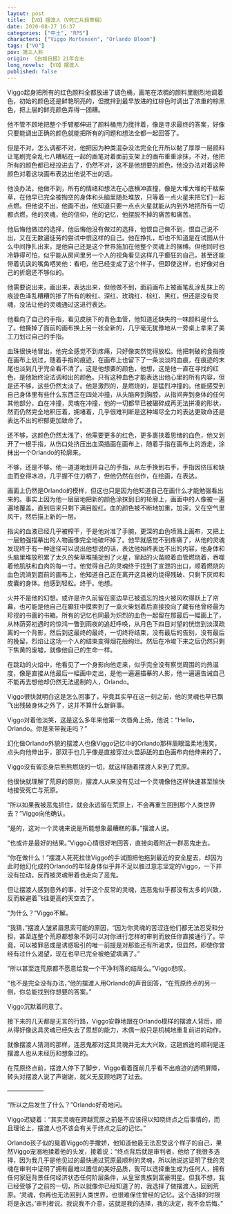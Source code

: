 ```yaml
---
layout: post
title: 【VO】摆渡人（V死亡片段草稿）
date: 2020-08-27 16:37
categories: ["中土", "RPS"]
characters: ["Viggo Mortensen", "Orlando Bloom"]
tags: ["VO"]
pov: 第三人称
origin: 《白城日报》21年合志
long_novels: 【VO】摆渡人
published: false
---
```


Viggo起身把所有的红色颜料全都放进了调色桶，画笔在浓稠的颜料里剧烈地调着色，初始的颜色还是鲜艳明亮的，但搅拌到最早放进的红棕色时调出了浓重的棕黑色，把上层的鲜亮颜色弄得一团糟。

他不管不顾地把整个手臂都伸进了颜料桶用力搅拌着，像是寻求最终的答案，好像只要能调出正确的颜色就能把所有的问题和想法全都一起回答了。

但是不对，怎么调都不对，他把因为种类混杂没法完全化开所以黏了厚厚一层颜料让笔刷完全乱七八糟粘在一起的画笔对着面前支架上的画布重重涂抹，不对，他把所有的颜色都已经投进去了，仍然不对，这不是他想要的颜色，他没办法对着这种颜色对着这块画布表达出他说不出的话。

他没办法，他做不到，所有的情绪和想法在心底横冲直撞，像是大堆大堆的干枯柴草，在他早已完全被掏空的身体和头脑里随处堆放，只等着一点火星来把它们一起点燃。但他说不出，他画不出，他知道只要一点点火星就能从内到外地把所有一切都点燃，他的灵魂，他的信仰，他的记忆，他摆脱不掉的痛苦和痛苦。

他后悔他做过的选择，他后悔他没有做过的选择，他恨自己做不到，恨自己说不出，又在无数遍徒劳的尝试中恨这样的自己。他在挣扎，却也不知道是在试图从什么中间挣扎出来，是他自己还是这个世界施加在他整个灵魂上的捆缚。但他同时也冷静得可怕，似乎能从房间里另一个人的视角看见这样几乎癫狂的自己，甚至还能带着讥讽的嘴角哂笑他：看吧，他已经变成了这个样子，但即使这样，也好像对自己的折磨还不够似的。

他需要说出来，画出来，表达出来，但他做不到，面前画布上被画笔乱涂乱抹上的痕迹色泽乱糟糟的掺了所有的粉红、深红、玫瑰红、棕红、黑红，但还是没有灵魂，没法让他的灵魂通过这进行表达。

他看向了自己的手指，看见皮肤下的青色血管，他知道还缺失的一味颜料是什么了。他撕掉了面前的画布换上另一张全新的，几乎毫无犹豫地从一旁桌上拿来了美工刀划过自己的手指。

血珠很快地冒出，他完全感觉不到疼痛，只好像突然觉得放松。他把刺破的食指按在画布上划过，随着手指的痕迹，在画布上也留下了一条淡淡的血痕，在痕迹的末尾也淡到几乎完全看不清了。这是他想要的颜色，他想，这是他一直在寻找的红色，是他始终没法调和出的颜色。只有这种血色才能表达出他心里的所有内容，但是还不够，这些仍然太淡了。他是激烈的，是燃烧的，是猛烈冲撞的。他能感受到自己身体里有些什么东西正在四处冲撞，从头脑奔到胸腔，从指间奔到身体的任何其他部分，血在冲撞，灵魂在冲撞，他的一切都早已被碾碎成再无法拼凑的形状，然而仍然完全地积压着，拥堵着，几乎很难判断是这种竭尽全力的表达更致命还是表达不出的积郁更加致命了。

还不够，这颜色仍然太浅了，他需要更多的红色，更多裹挟着思绪的血色，他又划开了一根手指，从伤口处挤压出血滴描画在画布上，随着手指在画布上的游走，涂抹出一个Orlando的轮廓来。

不够，还是不够。他一道道地划开自己的手指，从左手换到右手，手指因挤压和缺血而变得冰凉，几乎握不住刀柄了，但他仍然在创作，在绘画，在表达。

画面上仍然是Orlando的模样，但这也只是因为他知道自己在画什么才能勉强看出来的。事实上因为他一层层地把新的颜色涂抹到旧的轮廓上，画面中的人像被一遍遍地覆盖，直到后来只剩下满目殷红。血的颜色被不断地加重，加深，又在空气里风干，然后描上新的一层。

指尖的血液已经几乎被榨干，于是他对准了手腕，更深的血色喷溅上画布，又把上一层勉强描摹出的人物画像完全地破坏掉了。他早就感觉不到疼痛了，从他的灵魂发现终于有一种途径可以说出他想说的话，表达他始终表达不出的内容，他身体和头脑里堆放积累了太久的柴草堆捕捉到了火星，窜起的火苗顺着血管燃烧着，吞噬着他肌肤和血肉的每一寸。他觉得自己的灵魂终于找到了宣泄的出口，顺着燃烧的血色流淌到面前的画布上，他知道自己正在离开这具被灼烧得残破、只剩下灰烬和皮囊的身体。他感到轻松。终于。他想。

火并不是他的幻想。或许是许久前留在窗边早已被遗忘的烛火被风吹得跃上了帘幕，也可能是他自己在癫狂中摸索到了一盒火柴划着后直接投向了藏有他曾经最为珍视的书画的书箱。所有的记忆也同最为炽烈的血色一起留在那最后一幅画上了，从林荫旁初遇时的惊鸿一瞥到雨夜的追赶呼唤，从月色下四目对望的恍惚到淡漠疏离的一个背影，然后到这最终的最终，一切终将结束，没有最后的告别，没有最后的挽留，烈焰让这场一个人的结束变得烟花般绚烂。然后在冷峻下来之后仍然只剩下焦黄的废墟，就像他自己的生命一样。

在跳动的火焰中，他看见了一个身影向他走来，似乎完全没有察觉周围的灼热温度，像是直接从他最后一幅画中走出，是他一遍遍描摹的人影，他一遍遍告诫自己不能再去想他却仍然无法遏制的人，Orlando。

Viggo很快就明白这是怎么回事了，毕竟其实早在这一刻之前，他的灵魂也早已飘飞出残破身体之外了，这并不算什么新鲜事。

Viggo对着他淡笑，这是这么多年来他第一次唇角上扬，他说：“Hello，Orlando。你是来带我走吗？”

幻化做Orlando外貌的摆渡人也像Viggo记忆中的Orlando那样眉眼温柔地浅笑，点头向他伸出手，那双手也几乎像是直接穿过火苗舔舐的血色画布向他伸来的了。

Viggo没有留恋身后熊熊燃烧的一切，就这样随着摆渡人来到了荒原。

他很快就理解了荒原的原则，摆渡人从来没有见过一个灵魂像他这样快速甚至愉快地接受死亡与荒原。

“所以如果我被恶鬼抓住，就会永远留在荒原上，不会再重生回到那个人类世界去？”Viggo向他确认。

“是的，这对一个灵魂来说是所能想象最糟糕的事。”摆渡人说。

“也或许是最好的结果。”Viggo心情很好地回答，直接向着附近一群恶鬼走去。

“你在做什么！”摆渡人死死拉住Viggo的手试图把他拖到最近的安全屋去，却因为此时他幻化成的Orlando的年轻身体似乎并不足以胜过意志坚定的Viggo，一下并没有拉动，反而被灵魂带着也走向了恶鬼。

但让摆渡人感到意外的事，对于这个反常的灵魂，连恶鬼似乎都没有太多的兴致，反而躲避着飞往更高的天空去了。

“为什么？”Viggo不解。

“我猜，”摆渡人皱紧眉思索可能的原因，“因为你灵魂的苦涩连他们都无法忍受和分担，甚至连整个荒原都想象不到可以对你进行怎样的审判而放任你直接通行了。毕竟，可以被罪恶或是诱惑吸引的唯一前提是对那些还有所渴求，但显然，即使你曾经有过什么渴望，现在也早已完全被绝望填满了。”

“所以甚至连荒原都不愿意给我一个干净利落的结局么。”Viggo悲叹。

“也不是完全没有办法，”他的摆渡人用Orlando的声音回答，“在荒原终点的另一侧，你总能找到你想要的答案。”

Viggo沉默着同意了。

接下来的几天都是无言的行路，Viggo安静地跟在Orlando模样的摆渡人背后，顺从得好像这具灵魂已经失去了思想的能力，木偶一般只是机械地重复前进的动作。

就像摆渡人猜测的那样，连恶鬼都对这具灵魂并无太大兴致，这趟旅途的顺利是连摆渡人也从未经历和想象过的。

在荒原终点前，摆渡人停下了脚步，Viggo看着面前几乎看不出痕迹的透明屏障，转头对摆渡人说了声谢谢，就义无反顾地跨了过去。

——————

“所以之后发生了什么？”Orlando好奇地问。

Viggo迟疑着：“其实灵魂在跨越荒原之前是不应该得以知晓终点之后事情的，而且理论上，摆渡人也不该会有关于终点之后的记忆。”

Orlando孩子似的晃着Viggo的手撒娇，他知道他最无法忍受这个样子的自己，果然Viggo宠溺地揉着他的头发，接着说：“终点背后就是审判者，他给了我很多选择，因为我几乎是他见过的最快通过荒原最顺利的灵魂，所以祂说这证明了我的灵魂在审判中证明了拥有最难以置信的美好品质，我可以选择重生成为任何人，拥有任何家庭背景任何经济状态任何阶层条件，从皇室贵族到富豪明星。但我不想，我已经受够了之前的一切，所以就像你已经知道了的，我选择了做摆渡人，回到荒原。‘灵魂，你再也无法回到人类世界，也很难保住曾经的记忆。这个选择的时限将是永远。’审判者说。我说我不介意，这就是我的选择，我的决定，我不会后悔。”


